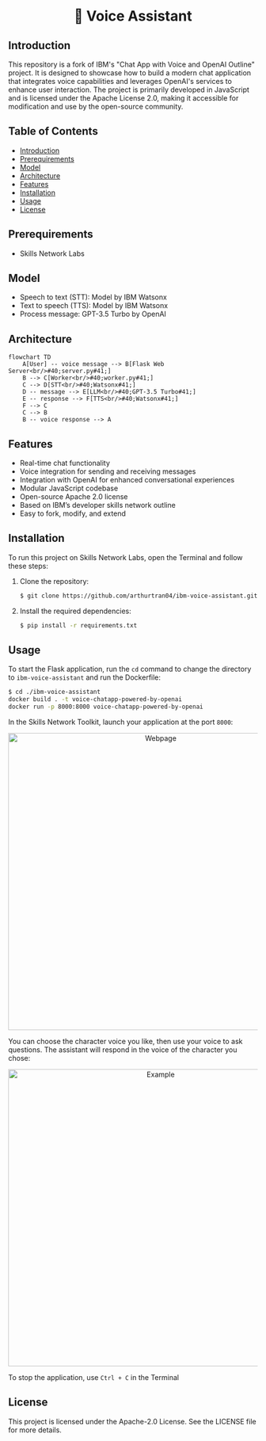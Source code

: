 <h1 align="center">🎤 Voice Assistant</h1>

## Introduction

This repository is a fork of IBM's "Chat App with Voice and OpenAI Outline" project. It is designed to showcase how to build a modern chat application that integrates voice capabilities and leverages OpenAI's services to enhance user interaction. The project is primarily developed in JavaScript and is licensed under the Apache License 2.0, making it accessible for modification and use by the open-source community.

## Table of Contents

- [Introduction](#introduction)
- [Prerequirements](#prerequirements)
- [Model](#model)
- [Architecture](#architecture)
- [Features](#features)
- [Installation](#installation)
- [Usage](#usage)
- [License](#license)

## Prerequirements

- Skills Network Labs

## Model

- Speech to text (STT): Model by IBM Watsonx
- Text to speech (TTS): Model by IBM Watsonx
- Process message: GPT-3.5 Turbo by OpenAI

## Architecture

```mermaid
flowchart TD
    A[User] -- voice message --> B[Flask Web Server<br/>#40;server.py#41;]
    B --> C[Worker<br/>#40;worker.py#41;]
    C --> D[STT<br/>#40;Watsonx#41;]
    D -- message --> E[LLM<br/>#40;GPT-3.5 Turbo#41;]
    E -- response --> F[TTS<br/>#40;Watsonx#41;]
    F --> C
    C --> B
    B -- voice response --> A
```

## Features

- Real-time chat functionality
- Voice integration for sending and receiving messages
- Integration with OpenAI for enhanced conversational experiences
- Modular JavaScript codebase
- Open-source Apache 2.0 license
- Based on IBM’s developer skills network outline
- Easy to fork, modify, and extend

## Installation

To run this project on Skills Network Labs, open the Terminal and follow these steps:

1. Clone the repository:

    ```sh
    $ git clone https://github.com/arthurtran04/ibm-voice-assistant.git
    ```

2. Install the required dependencies:

    ```sh
    $ pip install -r requirements.txt
    ```

## Usage

To start the Flask application, run the `cd` command to change the directory to `ibm-voice-assistant` and run the Dockerfile:

   ```sh
   $ cd ./ibm-voice-assistant
   docker build . -t voice-chatapp-powered-by-openai
   docker run -p 8000:8000 voice-chatapp-powered-by-openai
   ```
In the Skills Network Toolkit, launch your application at the port `8000`:

<div align="center"><img width="600rem" alt="Webpage" src="https://github.com/user-attachments/assets/afaef88c-98fc-4c04-bf54-29f9cd4e2d91" /></div>

You can choose the character voice you like, then use your voice to ask questions. The assistant will respond in the voice of the character you chose:

<div align="center"><img width="600rem" alt="Example" src="https://github.com/user-attachments/assets/6fa5d8df-d5ca-4d17-969b-09fd847f5f39" /></div>

To stop the application, use `Ctrl + C` in the Terminal

## License

This project is licensed under the Apache-2.0 License. See the LICENSE file for more details.
